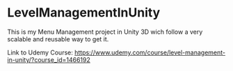 # LevelManagementInUnity

This is my Menu Management project in Unity 3D wich follow a very scalable and reusable way to get it.

Link to Udemy Course:
https://www.udemy.com/course/level-management-in-unity/?course_id=1466192
